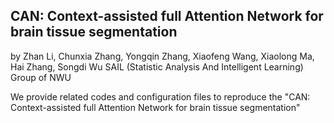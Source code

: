 ## CAN: Context-assisted full Attention Network for brain tissue segmentation
by Zhan Li, Chunxia Zhang, Yongqin Zhang, Xiaofeng Wang, Xiaolong Ma, Hai Zhang, Songdi Wu
SAIL (Statistic Analysis And Intelligent Learning) Group of NWU

We provide related codes and configuration files to reproduce the "CAN: Context-assisted full Attention Network for brain tissue segmentation"
